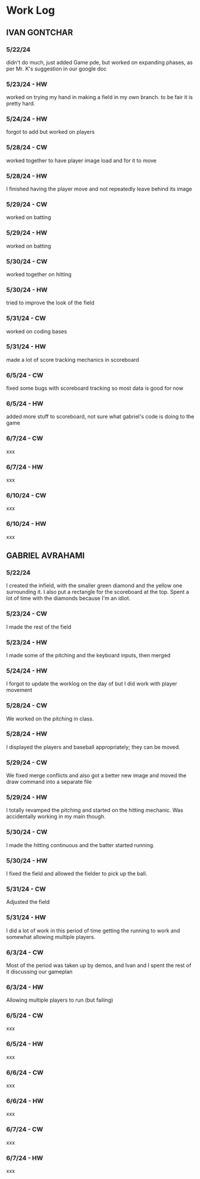 # Work Log

## IVAN GONTCHAR

### 5/22/24

didn't do much, just added Game pde, but worked on expanding phases, as per Mr. K's suggestion in our google doc

### 5/23/24 - HW

worked on trying my hand in making a field in my own branch. to be fair it is pretty hard.

### 5/24/24 - HW

forgot to add but worked on players

### 5/28/24 - CW

worked together to have player image load and for it to move

### 5/28/24 - HW

I finished having the player move and not repeatedly leave behind its image

### 5/29/24 - CW

worked on batting

### 5/29/24 - HW

worked on batting

### 5/30/24 - CW

worked together on hitting

### 5/30/24 - HW

tried to improve the look of the field

### 5/31/24 - CW

worked on coding bases

### 5/31/24 - HW

made a lot of score tracking mechanics in scoreboard

### 6/5/24 - CW

fixed some bugs with scoreboard tracking so most data is good for now

### 6/5/24 - HW

added more stuff to scoreboard, not sure what gabriel's code is doing to the game

### 6/7/24 - CW

xxx

### 6/7/24 - HW

xxx

### 6/10/24 - CW

xxx

### 6/10/24 - HW

xxx





## GABRIEL AVRAHAMI

### 5/22/24

I created the infield, with the smaller green diamond and the yellow one surrounding it. I also put a rectangle for the scoreboard at the top. Spent a lot of time with the diamonds because I'm an idiot.

### 5/23/24 - CW

I made the rest of the field

### 5/23/24 - HW

I made some of the pitching and the keyboard inputs, then merged

### 5/24/24 - HW

I forgot to update the worklog on the day of but I did work with player movement

### 5/28/24 - CW

We worked on the pitching in class.

### 5/28/24 - HW

I displayed the players and baseball appropriately; they can be moved.

### 5/29/24 - CW

We fixed merge conflicts and also got a better new image and moved the draw command into a separate file

### 5/29/24 - HW

I totally revamped the pitching and started on the hitting mechanic. Was accidentally working in my main though.

### 5/30/24 - CW

I made the hitting continuous and the batter started running.

### 5/30/24 - HW

I fixed the field and allowed the fielder to pick up the ball.

### 5/31/24 - CW

Adjusted the field

### 5/31/24 - HW

I did a lot of work in this period of time getting the running to work and somewhat allowing multiple players.

### 6/3/24 - CW

Most of the period was taken up by demos, and Ivan and I spent the rest of it discussing our gameplan

### 6/3/24 - HW

Allowing multiple players to run (but failing)

### 6/5/24 - CW

xxx

### 6/5/24 - HW

xxx

### 6/6/24 - CW

xxx

### 6/6/24 - HW

xxx

### 6/7/24 - CW

xxx

### 6/7/24 - HW

xxx
